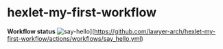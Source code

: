 # hexlet-my-first-workflow

**Workflow status**
![say-hello](https://github.com/lawyer-arch/hexlet-my-first-workflow/actions/workflows/say_hello.yml/badge.svg)](https://github.com/lawyer-arch/hexlet-my-first-workflow/actions/workflows/say_hello.yml)

